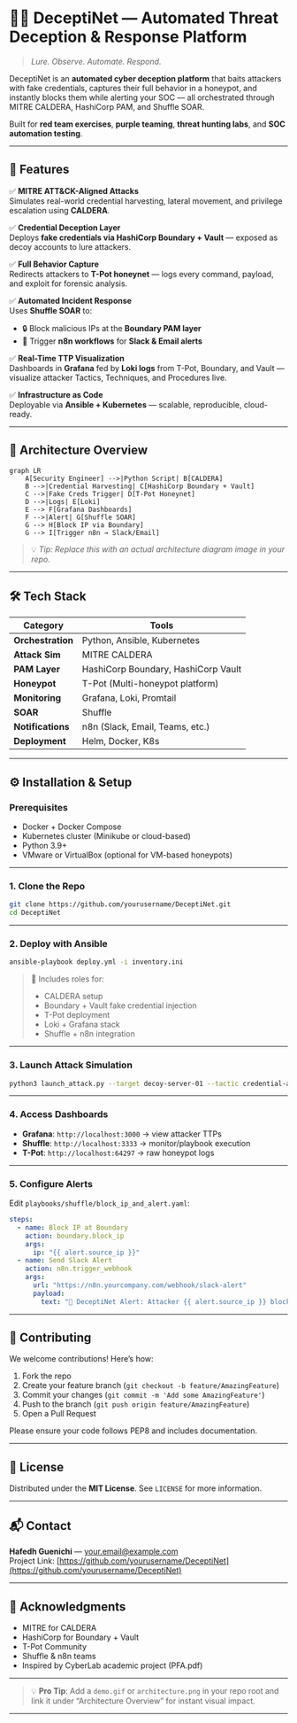 # 🕵️‍♂️ DeceptiNet — Automated Threat Deception & Response Platform

> *Lure. Observe. Automate. Respond.*

DeceptiNet is an **automated cyber deception platform** that baits attackers with fake credentials, captures their full behavior in a honeypot, and instantly blocks them while alerting your SOC — all orchestrated through MITRE CALDERA, HashiCorp PAM, and Shuffle SOAR.

Built for **red team exercises**, **purple teaming**, **threat hunting labs**, and **SOC automation testing**.

---

## 🚀 Features

✅ **MITRE ATT&CK-Aligned Attacks**  
Simulates real-world credential harvesting, lateral movement, and privilege escalation using **CALDERA**.

✅ **Credential Deception Layer**  
Deploys **fake credentials via HashiCorp Boundary + Vault** — exposed as decoy accounts to lure attackers.

✅ **Full Behavior Capture**  
Redirects attackers to **T-Pot honeynet** — logs every command, payload, and exploit for forensic analysis.

✅ **Automated Incident Response**  
Uses **Shuffle SOAR** to:
- 🔒 Block malicious IPs at the **Boundary PAM layer**
- 📩 Trigger **n8n workflows** for **Slack & Email alerts**

✅ **Real-Time TTP Visualization**  
Dashboards in **Grafana** fed by **Loki logs** from T-Pot, Boundary, and Vault — visualize attacker Tactics, Techniques, and Procedures live.

✅ **Infrastructure as Code**  
Deployable via **Ansible + Kubernetes** — scalable, reproducible, cloud-ready.

---

## 🧩 Architecture Overview

```mermaid
graph LR
    A[Security Engineer] -->|Python Script| B[CALDERA]
    B -->|Credential Harvesting| C[HashiCorp Boundary + Vault]
    C -->|Fake Creds Trigger| D[T-Pot Honeynet]
    D -->|Logs| E[Loki]
    E --> F[Grafana Dashboards]
    F -->|Alert| G[Shuffle SOAR]
    G --> H[Block IP via Boundary]
    G --> I[Trigger n8n → Slack/Email]
```

> 💡 *Tip: Replace this with an actual architecture diagram image in your repo.*

---

## 🛠️ Tech Stack

| Category         | Tools                                                                 |
|------------------|-----------------------------------------------------------------------|
| **Orchestration**| Python, Ansible, Kubernetes                                           |
| **Attack Sim**   | MITRE CALDERA                                                         |
| **PAM Layer**    | HashiCorp Boundary, HashiCorp Vault                                   |
| **Honeypot**     | T-Pot (Multi-honeypot platform)                                       |
| **Monitoring**   | Grafana, Loki, Promtail                                               |
| **SOAR**         | Shuffle                                                               |
| **Notifications**| n8n (Slack, Email, Teams, etc.)                                       |
| **Deployment**   | Helm, Docker, K8s                                                     |

---

## ⚙️ Installation & Setup

### Prerequisites

- Docker + Docker Compose
- Kubernetes cluster (Minikube or cloud-based)
- Python 3.9+
- VMware or VirtualBox (optional for VM-based honeypots)

---

### 1. Clone the Repo

```bash
git clone https://github.com/yourusername/DeceptiNet.git
cd DeceptiNet
```

---

### 2. Deploy with Ansible

```bash
ansible-playbook deploy.yml -i inventory.ini
```

> 📁 Includes roles for:
> - CALDERA setup
> - Boundary + Vault fake credential injection
> - T-Pot deployment
> - Loki + Grafana stack
> - Shuffle + n8n integration

---

### 3. Launch Attack Simulation

```bash
python3 launch_attack.py --target decoy-server-01 --tactic credential-access
```

---

### 4. Access Dashboards

- **Grafana**: `http://localhost:3000` → view attacker TTPs
- **Shuffle**: `http://localhost:3333` → monitor/playbook execution
- **T-Pot**: `http://localhost:64297` → raw honeypot logs

---

### 5. Configure Alerts

Edit `playbooks/shuffle/block_ip_and_alert.yaml`:

```yaml
steps:
  - name: Block IP at Boundary
    action: boundary.block_ip
    args:
      ip: "{{ alert.source_ip }}"
  - name: Send Slack Alert
    action: n8n.trigger_webhook
    args:
      url: "https://n8n.yourcompany.com/webhook/slack-alert"
      payload:
        text: "🚨 DeceptiNet Alert: Attacker {{ alert.source_ip }} blocked after honeypot interaction."
```

---

## 🤝 Contributing

We welcome contributions! Here’s how:

1. Fork the repo
2. Create your feature branch (`git checkout -b feature/AmazingFeature`)
3. Commit your changes (`git commit -m 'Add some AmazingFeature'`)
4. Push to the branch (`git push origin feature/AmazingFeature`)
5. Open a Pull Request

Please ensure your code follows PEP8 and includes documentation.

---

## 📜 License

Distributed under the **MIT License**. See `LICENSE` for more information.

---

## 📬 Contact

**Hafedh Guenichi** — [your.email@example.com](mailto:your.email@example.com)  
Project Link: [https://github.com/yourusername/DeceptiNet](https://github.com/yourusername/DeceptiNet)

---

## 🌟 Acknowledgments

- MITRE for CALDERA
- HashiCorp for Boundary + Vault
- T-Pot Community
- Shuffle & n8n teams
- Inspired by CyberLab academic project (PFA.pdf)

---

> 💡 **Pro Tip**: Add a `demo.gif` or `architecture.png` in your repo root and link it under “Architecture Overview” for instant visual impact.

---
